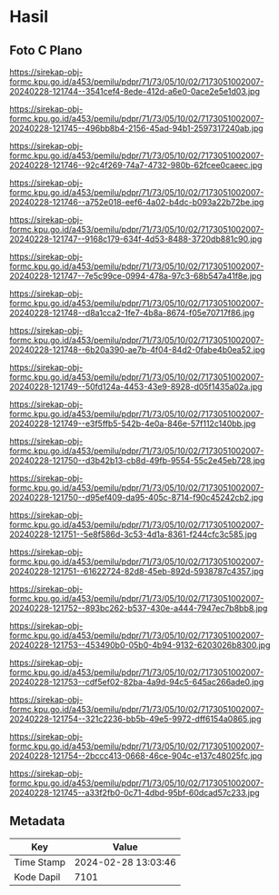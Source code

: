 # Hasil

## Foto C Plano

https://sirekap-obj-formc.kpu.go.id/a453/pemilu/pdpr/71/73/05/10/02/7173051002007-20240228-121744--3541cef4-8ede-412d-a6e0-0ace2e5e1d03.jpg

https://sirekap-obj-formc.kpu.go.id/a453/pemilu/pdpr/71/73/05/10/02/7173051002007-20240228-121745--496bb8b4-2156-45ad-94b1-2597317240ab.jpg

https://sirekap-obj-formc.kpu.go.id/a453/pemilu/pdpr/71/73/05/10/02/7173051002007-20240228-121746--92c4f269-74a7-4732-980b-62fcee0caeec.jpg

https://sirekap-obj-formc.kpu.go.id/a453/pemilu/pdpr/71/73/05/10/02/7173051002007-20240228-121746--a752e018-eef6-4a02-b4dc-b093a22b72be.jpg

https://sirekap-obj-formc.kpu.go.id/a453/pemilu/pdpr/71/73/05/10/02/7173051002007-20240228-121747--9168c179-634f-4d53-8488-3720db881c90.jpg

https://sirekap-obj-formc.kpu.go.id/a453/pemilu/pdpr/71/73/05/10/02/7173051002007-20240228-121747--7e5c99ce-0994-478a-97c3-68b547a41f8e.jpg

https://sirekap-obj-formc.kpu.go.id/a453/pemilu/pdpr/71/73/05/10/02/7173051002007-20240228-121748--d8a1cca2-1fe7-4b8a-8674-f05e70717f86.jpg

https://sirekap-obj-formc.kpu.go.id/a453/pemilu/pdpr/71/73/05/10/02/7173051002007-20240228-121748--6b20a390-ae7b-4f04-84d2-0fabe4b0ea52.jpg

https://sirekap-obj-formc.kpu.go.id/a453/pemilu/pdpr/71/73/05/10/02/7173051002007-20240228-121749--50fd124a-4453-43e9-8928-d05f1435a02a.jpg

https://sirekap-obj-formc.kpu.go.id/a453/pemilu/pdpr/71/73/05/10/02/7173051002007-20240228-121749--e3f5ffb5-542b-4e0a-846e-57f112c140bb.jpg

https://sirekap-obj-formc.kpu.go.id/a453/pemilu/pdpr/71/73/05/10/02/7173051002007-20240228-121750--d3b42b13-cb8d-49fb-9554-55c2e45eb728.jpg

https://sirekap-obj-formc.kpu.go.id/a453/pemilu/pdpr/71/73/05/10/02/7173051002007-20240228-121750--d95ef409-da95-405c-8714-f90c45242cb2.jpg

https://sirekap-obj-formc.kpu.go.id/a453/pemilu/pdpr/71/73/05/10/02/7173051002007-20240228-121751--5e8f586d-3c53-4d1a-8361-f244cfc3c585.jpg

https://sirekap-obj-formc.kpu.go.id/a453/pemilu/pdpr/71/73/05/10/02/7173051002007-20240228-121751--61622724-82d8-45eb-892d-5938787c4357.jpg

https://sirekap-obj-formc.kpu.go.id/a453/pemilu/pdpr/71/73/05/10/02/7173051002007-20240228-121752--893bc262-b537-430e-a444-7947ec7b8bb8.jpg

https://sirekap-obj-formc.kpu.go.id/a453/pemilu/pdpr/71/73/05/10/02/7173051002007-20240228-121753--453490b0-05b0-4b94-9132-6203026b8300.jpg

https://sirekap-obj-formc.kpu.go.id/a453/pemilu/pdpr/71/73/05/10/02/7173051002007-20240228-121753--cdf5ef02-82ba-4a9d-94c5-645ac266ade0.jpg

https://sirekap-obj-formc.kpu.go.id/a453/pemilu/pdpr/71/73/05/10/02/7173051002007-20240228-121754--321c2236-bb5b-49e5-9972-dff6154a0865.jpg

https://sirekap-obj-formc.kpu.go.id/a453/pemilu/pdpr/71/73/05/10/02/7173051002007-20240228-121754--2bccc413-0668-46ce-904c-e137c48025fc.jpg

https://sirekap-obj-formc.kpu.go.id/a453/pemilu/pdpr/71/73/05/10/02/7173051002007-20240228-121745--a33f2fb0-0c71-4dbd-95bf-60dcad57c233.jpg


## Metadata

| Key        | Value               |
| ---------- | ------------------- |
| Time Stamp | 2024-02-28 13:03:46 |
| Kode Dapil | 7101                |



